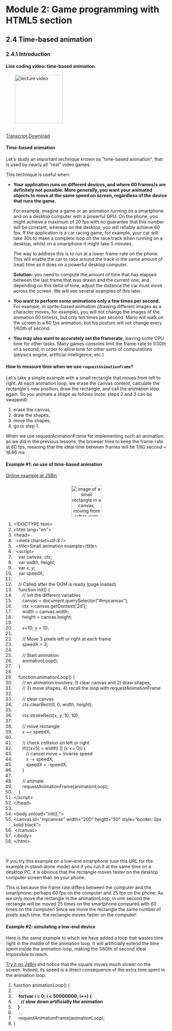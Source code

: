# Module 2: Game programming with HTML5 section


## 2.4 Time-based animation


### 2.4.1 Introduction


#### Live coding video: time-based animation

<a href="https://edx-video.net/W3CHTM52/W3CHTM52T415-V001600_DTH.mp4" target="_BLANK">
  <img style="margin-left: 2em;" src="https://bit.ly/2JtB40Q" alt="lecture video" width=150/>
</a><br/><br/>

[Transcript Download](https://bit.ly/3gHlYqg)


#### Time-based animation

Let's study an important technique known as "time-based animation", that is used by nearly all "real" video games.

This technique is useful when:

+ __Your application runs on different devices, and where 60 frames/s are definitely not possible. More generally, you want your animated objects to move at the same speed on screen, regardless of the device that runs the game.__

  For example, imagine a game or an animation running on a smartphone and on a desktop computer with a powerful GPU. On the phone, you might achieve a maximum of 20 fps with no guarantee that this number will be constant; whereas on the desktop, you will reliably achieve 60 fps. If the application is a car racing game, for example, your car will take 30s to make a complete loop on the race track when running on a desktop, whilst on a smartphone it might take 5 minutes.

  The way to address this is to run at a lower frame-rate on the phone. This will enable the car to race around the track in the same amount of (real) time as it does on a powerful desktop computer.

  __Solution:__ you need to compute the amount of time that has elapsed between the last frame that was drawn and the current one; and depending on this delta of time, adjust the distance the car must move across the screen. We will see several examples of this later.

+ __You want to perform some animations only a few times per second.__ For example, in sprite-based animation (drawing different images as a character moves, for example), you will not change the images of the animation 60 times/s, but only ten times per second. Mario will walk on the screen in a 60 fps animation, but his posture will not change every 1/60th of second.
+ __You may also want to accurately set the framerate__, leaving some CPU time for other tasks. Many games consoles limit the frame-rate to 1/30th of a second, in order to allow time for other sorts of computations (physics engine, artificial intelligence, etc.)


#### How to measure time when we use `requestAnimationFrame`?

Let's take a simple example with a small rectangle that moves from left to right. At each animation loop, we erase the canvas content, calculate the rectangle's new position, draw the rectangle, and call the animation loop again. So you animate a shape as follows (note: steps 2 and 3 can be swapped):

1. erase the canvas,
1. draw the shapes,
1. move the shapes,
1. go to step 1.

When we use requestAnimationFrame for implementing such an animation, as we did in the previous lessons, the browser tries to keep the frame-rate at 60 fps, meaning that the ideal time between frames will be 1/60 second = 16.66 ms.


#### Example #1: no use of time-based animation

[Online example at JSBin](https://jsbin.com/dibuze/edit)

<figure style="margin: 0.5em; text-align: center;">
  <img style="margin: 0.1em; padding-top: 0.5em; width: 10vw;"
    onclick= "window.open("https://bit.ly/3gJ34xX")"
    src    = "https://bit.ly/3iU60KX"
    alt    = "image of a small rectangle in a canvas, moving from left to right"
    title  = "image of a small rectangle in a canvas, moving from left to right"
  />
</figure>

<div class="source-code"><ol class="linenums">
<li class="L0" style="margin-bottom: 0px;" value="1"><span class="dec">&lt;!DOCTYPE html&gt;</span></li>
<li class="L1" style="margin-bottom: 0px;"><span class="tag">&lt;html</span><span class="pln"> </span><span class="atn">lang</span><span class="pun">=</span><span class="atv">"en"</span><span class="tag">&gt;</span></li>
<li class="L2" style="margin-bottom: 0px;"><span class="tag">&lt;head&gt;</span></li>
<li class="L3" style="margin-bottom: 0px;"><span class="tag">&nbsp; &lt;meta</span><span class="pln"> </span><span class="atn">charset</span><span class="pun">=</span><span class="atv">utf-8</span><span class="pln"> </span><span class="tag">/&gt;</span></li>
<li class="L4" style="margin-bottom: 0px;"><span class="tag">&nbsp; &lt;title&gt;</span><span class="pln">Small animation example</span><span class="tag">&lt;/title&gt;</span></li>
<li class="L5" style="margin-bottom: 0px;"><span class="pln">&nbsp;&nbsp;</span><span class="tag">&lt;script&gt;</span></li>
<li class="L6" style="margin-bottom: 0px;"><span class="pln">&nbsp; &nbsp;&nbsp;</span><span class="kwd">var</span><span class="pln"> canvas</span><span class="pun">,</span><span class="pln"> ctx</span><span class="pun">;</span></li>
<li class="L7" style="margin-bottom: 0px;"><span class="pln">&nbsp; &nbsp;&nbsp;</span><span class="kwd">var</span><span class="pln"> width</span><span class="pun">,</span><span class="pln"> height</span><span class="pun">;</span></li>
<li class="L8" style="margin-bottom: 0px;"><span class="pln">&nbsp; &nbsp;&nbsp;</span><span class="kwd">var</span><span class="pln"> x</span><span class="pun">,</span><span class="pln"> y</span><span class="pun">;</span></li>
<li class="L9" style="margin-bottom: 0px;"><span class="pln">&nbsp; &nbsp;&nbsp;</span><span class="kwd">var</span><span class="pln"> speedX</span><span class="pun">;</span></li>
<li class="L0" style="margin-bottom: 0px;"><span class="pln"> </span></li>
<li class="L1" style="margin-bottom: 0px;"><span class="pln">&nbsp; &nbsp;&nbsp;</span><span class="com">// Called after the DOM is ready (page loaded)</span></li>
<li class="L2" style="margin-bottom: 0px;"><span class="pln">&nbsp; &nbsp;&nbsp;</span><span class="kwd">function</span><span class="pln"> init</span><span class="pun">()</span><span class="pln"> </span><span class="pun">{</span></li>
<li class="L3" style="margin-bottom: 0px;"><span class="pln">&nbsp; &nbsp; &nbsp; &nbsp;</span><span class="com">// init the different variables</span></li>
<li class="L4" style="margin-bottom: 0px;"><span class="pln">&nbsp; &nbsp; &nbsp; &nbsp;canvas </span><span class="pun">=</span><span class="pln"> document</span><span class="pun">.</span><span class="pln">querySelector</span><span class="pun">(</span><span class="str">"#mycanvas"</span><span class="pun">);</span></li>
<li class="L5" style="margin-bottom: 0px;"><span class="pln">&nbsp; &nbsp; &nbsp; &nbsp;ctx </span><span class="pun">=</span><span class="pln"> canvas</span><span class="pun">.</span><span class="pln">getContext</span><span class="pun">(</span><span class="str">'2d'</span><span class="pun">);</span></li>
<li class="L6" style="margin-bottom: 0px;"><span class="pln">&nbsp; &nbsp; &nbsp; &nbsp;width </span><span class="pun">=</span><span class="pln"> canvas</span><span class="pun">.</span><span class="pln">width</span><span class="pun">;</span></li>
<li class="L7" style="margin-bottom: 0px;"><span class="pln">&nbsp; &nbsp; &nbsp; &nbsp;height </span><span class="pun">=</span><span class="pln"> canvas</span><span class="pun">.</span><span class="pln">height</span><span class="pun">;</span></li>
<li class="L8" style="margin-bottom: 0px;"><span class="pln"> </span></li>
<li class="L9" style="margin-bottom: 0px;"><span class="pln">&nbsp; &nbsp; &nbsp; &nbsp;x</span><span class="pun">=</span><span class="lit">10</span><span class="pun">;</span><span class="pln"> y </span><span class="pun">=</span><span class="pln"> </span><span class="lit">10</span><span class="pun">;</span></li>
<li class="L0" style="margin-bottom: 0px;"><span class="pln"> </span></li>
<li class="L1" style="margin-bottom: 0px;"><span class="pln">&nbsp; &nbsp; &nbsp; &nbsp;</span><span class="com">// Move 3 pixels left or right at each frame</span></li>
<li class="L2" style="margin-bottom: 0px;"><span class="pln">&nbsp; &nbsp; &nbsp; &nbsp;speedX </span><span class="pun">=</span><span class="pln"> </span><span class="lit">3</span><span class="pun">;</span></li>
<li class="L3" style="margin-bottom: 0px;"><span class="pln"> </span></li>
<li class="L4" style="margin-bottom: 0px;"><span class="pln">&nbsp; &nbsp; &nbsp; &nbsp;</span><span class="com">// Start animation</span></li>
<li class="L5" style="margin-bottom: 0px;"><span class="pln">&nbsp; &nbsp; &nbsp; &nbsp;animationLoop</span><span class="pun">();</span></li>
<li class="L6" style="margin-bottom: 0px;"><span class="pln">&nbsp; &nbsp;&nbsp;</span><span class="pun">}</span></li>
<li class="L7" style="margin-bottom: 0px;"><span class="pln"> </span></li>
<li class="L8" style="margin-bottom: 0px;"><span class="pln">&nbsp; &nbsp;&nbsp;</span><span class="kwd">function</span><span class="pln"> animationLoop</span><span class="pun">()</span><span class="pln"> </span><span class="pun">{</span></li>
<li class="L9" style="margin-bottom: 0px;"><span class="pln">&nbsp; &nbsp; &nbsp; &nbsp;</span><span class="com">// an animation involves: 1) clear canvas and 2) draw shapes, </span></li>
<li class="L0" style="margin-bottom: 0px;"><span class="pln">&nbsp; &nbsp; &nbsp; &nbsp;</span><span class="com">// 3) move shapes, 4) recall the loop with requestAnimationFrame</span></li>
<li class="L1" style="margin-bottom: 0px;"><span class="pln"> </span></li>
<li class="L2" style="margin-bottom: 0px;"><span class="pln">&nbsp; &nbsp; &nbsp; &nbsp;</span><span class="com">// clear canvas</span></li>
<li class="L3" style="margin-bottom: 0px;"><span class="pln">&nbsp; &nbsp; &nbsp; &nbsp;ctx</span><span class="pun">.</span><span class="pln">clearRect</span><span class="pun">(</span><span class="lit">0</span><span class="pun">,</span><span class="pln"> </span><span class="lit">0</span><span class="pun">,</span><span class="pln"> width</span><span class="pun">,</span><span class="pln"> height</span><span class="pun">);</span></li>
<li class="L4" style="margin-bottom: 0px;"><span class="pln"> </span></li>
<li class="L5" style="margin-bottom: 0px;"><span class="pln">&nbsp; &nbsp; &nbsp; &nbsp;ctx</span><span class="pun">.</span><span class="pln">strokeRect</span><span class="pun">(</span><span class="pln">x</span><span class="pun">,</span><span class="pln"> y</span><span class="pun">,</span><span class="pln"> </span><span class="lit">10</span><span class="pun">,</span><span class="pln"> </span><span class="lit">10</span><span class="pun">);</span></li>
<li class="L6" style="margin-bottom: 0px;"><span class="pln"> </span></li>
<li class="L7" style="margin-bottom: 0px;"><span class="pln">&nbsp; &nbsp; &nbsp; &nbsp;</span><span class="com">// move rectangle</span></li>
<li class="L8" style="margin-bottom: 0px;"><span class="pln">&nbsp; &nbsp; &nbsp; &nbsp;x </span><span class="pun">+=</span><span class="pln"> speedX</span><span class="pun">;</span></li>
<li class="L9" style="margin-bottom: 0px;"><span class="pln"> </span></li>
<li class="L0" style="margin-bottom: 0px;"><span class="pln">&nbsp; &nbsp; &nbsp; &nbsp;</span><span class="com">// check collision on left or right</span></li>
<li class="L1" style="margin-bottom: 0px;"><span class="pln">&nbsp; &nbsp; &nbsp; &nbsp;</span><span class="kwd">if</span><span class="pun">(((</span><span class="pln">x</span><span class="pun">+</span><span class="lit">5</span><span class="pun">)</span><span class="pln"> </span><span class="pun">&gt;</span><span class="pln"> width</span><span class="pun">)</span><span class="pln"> </span><span class="pun">||</span><span class="pln"> </span><span class="pun">(</span><span class="pln">x </span><span class="pun">&lt;=</span><span class="pln"> </span><span class="lit">0</span><span class="pun">))</span><span class="pln"> </span><span class="pun">{</span></li>
<li class="L2" style="margin-bottom: 0px;"><span class="pln">&nbsp; &nbsp; &nbsp; &nbsp; &nbsp;&nbsp;</span><span class="com">// cancel move + inverse speed</span></li>
<li class="L3" style="margin-bottom: 0px;"><span class="pln">&nbsp; &nbsp; &nbsp; &nbsp; &nbsp; x </span><span class="pun">-=</span><span class="pln"> speedX</span><span class="pun">;</span></li>
<li class="L4" style="margin-bottom: 0px;"><span class="pln">&nbsp; &nbsp; &nbsp; &nbsp; &nbsp; speedX </span><span class="pun">=</span><span class="pln"> </span><span class="pun">-</span><span class="pln">speedX</span><span class="pun">;</span></li>
<li class="L5" style="margin-bottom: 0px;"><span class="pln">&nbsp; &nbsp; &nbsp; &nbsp;</span><span class="pun">}</span></li>
<li class="L6" style="margin-bottom: 0px;"><span class="pln"> </span></li>
<li class="L7" style="margin-bottom: 0px;"><span class="pln">&nbsp; &nbsp; &nbsp; &nbsp;</span><span class="com">// animate.</span></li>
<li class="L9" style="margin-bottom: 0px;"><span class="pln">&nbsp; &nbsp; &nbsp; &nbsp;requestAnimationFrame</span><span class="pun">(</span><span class="pln">animationLoop</span><span class="pun">);</span></li>
<li class="L0" style="margin-bottom: 0px;"><span class="pln">&nbsp; &nbsp;&nbsp;</span><span class="pun">}</span><span class="pln"> </span></li>
<li class="L1" style="margin-bottom: 0px;"><span class="pln"> </span><span class="tag">&lt;/script&gt;</span></li>
<li class="L2" style="margin-bottom: 0px;"><span class="tag">&lt;/head&gt;</span></li>
<li class="L3" style="margin-bottom: 0px;"><span class="pln"> </span></li>
<li class="L4" style="margin-bottom: 0px;"><span class="tag">&lt;body</span><span class="pln"> </span><span class="atn">onload</span><span class="pun">=</span><span class="atv">"</span><span class="pln">init</span><span class="pun">();</span><span class="atv">"</span><span class="tag">&gt;</span></li>
<li class="L5" style="margin-bottom: 0px;"><span class="pln"> </span><span class="tag">&lt;canvas</span><span class="pln"> </span><span class="atn">id</span><span class="pun">=</span><span class="atv">"mycanvas"</span><span class="pln"> </span><span class="atn">width</span><span class="pun">=</span><span class="atv">"200"</span><span class="pln"> </span><span class="atn">height</span><span class="pun">=</span><span class="atv">"50"</span><span class="pln"> </span><span class="atn">style</span><span class="pun">=</span><span class="atv">"</span><span class="pln">border</span><span class="pun">:</span><span class="pln"> </span><span class="lit">2px</span><span class="pln"> solid black</span><span class="atv">"</span><span class="tag">&gt;</span></li>
<li class="L5" style="margin-bottom: 0px;"><span class="tag">&nbsp;&lt;/canvas&gt;</span></li>
<li class="L6" style="margin-bottom: 0px;"><span class="tag">&lt;/body&gt;</span></li>
<li class="L7" style="margin-bottom: 0px;"><span class="tag">&lt;/html&gt;</span></li>
</ol></div><br>

If you try this example on a low-end smartphone (use this URL for the example in stand-alone mode) and if you run it at the same time on a desktop PC, it is obvious that the rectangle moves faster on the desktop computer screen than on your phone.

This is because the frame rate differs between the computer and the smartphone: perhaps 60 fps on the computer and 25 fps on the phone. As we only move the rectangle in the animationLoop, in one second the rectangle will be moved 25 times on the smartphone compared with 60 times on the computer! Since we move the rectangle the same number of pixels each time, the rectangle moves faster on the computer!

#### Example #2: simulating a low-end device

Here is the same example to which we have added a loop that wastes time right in the middle of the animation loop. It will artificially extend the time spent inside the animation loop, making the 1/60th of second ideal impossible to reach.

[Try it on JsBin](https://jsbin.com/remide/edit) and notice that the square moves much slower on the screen. Indeed, its speed is a direct consequence of the extra time spent in the animation loop.

<div class="source-code"><ol class="linenums">
<li class="L0" style="margin-bottom: 0px;" value="1"><span class="pln"> </span><span class="kwd">function</span><span class="pln"> animationLoop</span><span class="pun">()</span><span class="pln"> </span><span class="pun">{</span></li>
<li class="L1" style="margin-bottom: 0px;"><span class="pln">&nbsp; &nbsp;&nbsp;</span><span class="pun">...</span></li>
<li class="L2" style="margin-bottom: 0px;"><span class="pln">&nbsp; &nbsp;&nbsp;</span><strong><span class="kwd">for</span><span class="pun">(</span><span class="kwd">var</span><span class="pln"> i </span><span class="pun">=</span><span class="pln"> </span><span class="lit">0</span><span class="pun">;</span><span class="pln"> i </span><span class="pun">&lt;</span><span class="pln"> </span><span class="lit">50000000</span><span class="pun">;</span><span class="pln"> i</span><span class="pun">++)</span><span class="pln"> </span><span class="pun">{</span></strong></li>
<li class="L3" style="margin-bottom: 0px;"><strong><span class="pln">&nbsp; &nbsp; &nbsp; &nbsp;</span><span class="com">// slow down artificially the animation</span></strong></li>
<li class="L4" style="margin-bottom: 0px;"><strong><span class="pln">&nbsp; &nbsp;&nbsp;</span><span class="pun">}</span></strong></li>
<li class="L4" style="margin-bottom: 0px;"><span class="pln">&nbsp; &nbsp;&nbsp;</span><span class="pun">...</span></li>
<li class="L7" style="margin-bottom: 0px;"><span class="pln">&nbsp; &nbsp; requestAnimationFrame</span><span class="pun">(</span><span class="pln">animationLoop</span><span class="pun">);</span></li>
<li class="L8" style="margin-bottom: 0px;"><span class="pln"> </span><span class="pun">}</span><span class="pln"> </span></li>
</ol></div>






